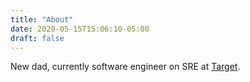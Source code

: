 ```yaml
---
title: "About"
date: 2020-05-15T15:06:10-05:00
draft: false
---
```


New dad, currently software engineer on SRE at [Target](https://target.com).